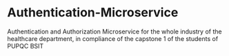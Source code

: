 # Authentication-Microservice
Authentication and Authorization Microservice for the whole industry of the healthcare department, in compliance of the capstone 1 of the students of PUPQC BSIT
